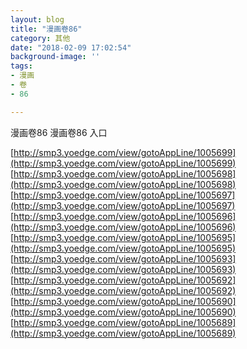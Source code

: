 ```yaml
---
layout: blog
title: "漫画卷86"
category: 其他
date: "2018-02-09 17:02:54"
background-image: ''
tags:
- 漫画
- 卷
- 86

---
```

漫画卷86
漫画卷86
入口

[http://smp3.yoedge.com/view/gotoAppLine/1005699](http://smp3.yoedge.com/view/gotoAppLine/1005699)
[http://smp3.yoedge.com/view/gotoAppLine/1005698](http://smp3.yoedge.com/view/gotoAppLine/1005698)
[http://smp3.yoedge.com/view/gotoAppLine/1005697](http://smp3.yoedge.com/view/gotoAppLine/1005697)
[http://smp3.yoedge.com/view/gotoAppLine/1005696](http://smp3.yoedge.com/view/gotoAppLine/1005696)
[http://smp3.yoedge.com/view/gotoAppLine/1005695](http://smp3.yoedge.com/view/gotoAppLine/1005695)
[http://smp3.yoedge.com/view/gotoAppLine/1005693](http://smp3.yoedge.com/view/gotoAppLine/1005693)
[http://smp3.yoedge.com/view/gotoAppLine/1005692](http://smp3.yoedge.com/view/gotoAppLine/1005692)
[http://smp3.yoedge.com/view/gotoAppLine/1005690](http://smp3.yoedge.com/view/gotoAppLine/1005690)
[http://smp3.yoedge.com/view/gotoAppLine/1005689](http://smp3.yoedge.com/view/gotoAppLine/1005689)

        
